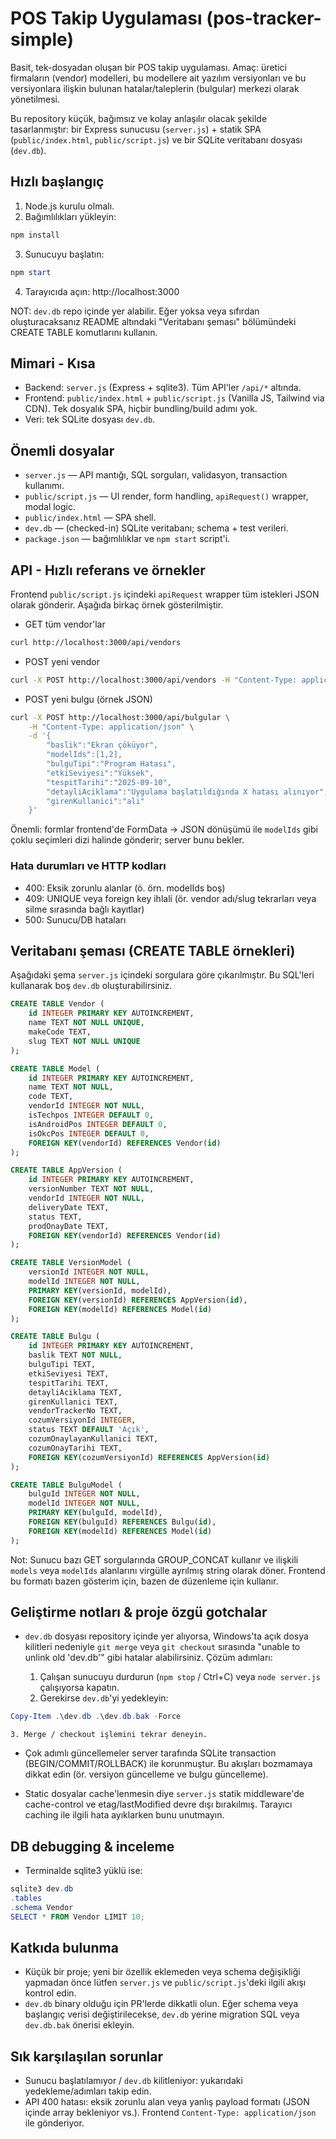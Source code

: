 # POS Takip Uygulaması (pos-tracker-simple)

Basit, tek-dosyadan oluşan bir POS takip uygulaması. Amaç: üretici firmaların (vendor) modelleri, bu modellere ait yazılım versiyonları ve bu versiyonlara ilişkin bulunan hatalar/taleplerin (bulgular) merkezi olarak yönetilmesi.

Bu repository küçük, bağımsız ve kolay anlaşılır olacak şekilde tasarlanmıştır: bir Express sunucusu (`server.js`) + statik SPA (`public/index.html`, `public/script.js`) ve bir SQLite veritabanı dosyası (`dev.db`).

## Hızlı başlangıç

1. Node.js kurulu olmalı.
2. Bağımlılıkları yükleyin:

```powershell
npm install
```

3. Sunucuyu başlatın:

```powershell
npm start
```

4. Tarayıcıda açın: http://localhost:3000

NOT: `dev.db` repo içinde yer alabilir. Eğer yoksa veya sıfırdan oluşturacaksanız README altındaki "Veritabanı şeması" bölümündeki CREATE TABLE komutlarını kullanın.

## Mimari - Kısa

- Backend: `server.js` (Express + sqlite3). Tüm API'ler `/api/*` altında.
- Frontend: `public/index.html` + `public/script.js` (Vanilla JS, Tailwind via CDN). Tek dosyalık SPA, hiçbir bundling/build adımı yok.
- Veri: tek SQLite dosyası `dev.db`.

## Önemli dosyalar

- `server.js` — API mantığı, SQL sorguları, validasyon, transaction kullanımı.
- `public/script.js` — UI render, form handling, `apiRequest()` wrapper, modal logic.
- `public/index.html` — SPA shell.
- `dev.db` — (checked-in) SQLite veritabanı; schema + test verileri.
- `package.json` — bağımlılıklar ve `npm start` script'i.

## API - Hızlı referans ve örnekler

Frontend `public/script.js` içindeki `apiRequest` wrapper tüm istekleri JSON olarak gönderir. Aşağıda birkaç örnek gösterilmiştir.

- GET tüm vendor'lar

```bash
curl http://localhost:3000/api/vendors
```

- POST yeni vendor

```bash
curl -X POST http://localhost:3000/api/vendors -H "Content-Type: application/json" -d '{"name":"Firma A","makeCode":"FA"}'
```

- POST yeni bulgu (örnek JSON)

```bash
curl -X POST http://localhost:3000/api/bulgular \
    -H "Content-Type: application/json" \
    -d '{
        "baslik":"Ekran çöküyor",
        "modelIds":[1,2],
        "bulguTipi":"Program Hatası",
        "etkiSeviyesi":"Yüksek",
        "tespitTarihi":"2025-09-10",
        "detayliAciklama":"Uygulama başlatıldığında X hatası alınıyor",
        "girenKullanici":"ali"
    }'
```

Önemli: formlar frontend'de FormData -> JSON dönüşümü ile `modelIds` gibi çoklu seçimleri dizi halinde gönderir; server bunu bekler.

### Hata durumları ve HTTP kodları

- 400: Eksik zorunlu alanlar (ö. örn. modelIds boş)
- 409: UNIQUE veya foreign key ihlali (ör. vendor adı/slug tekrarları veya silme sırasında bağlı kayıtlar)
- 500: Sunucu/DB hataları

## Veritabanı şeması (CREATE TABLE örnekleri)

Aşağıdaki şema `server.js` içindeki sorgulara göre çıkarılmıştır. Bu SQL'leri kullanarak boş `dev.db` oluşturabilirsiniz.

```sql
CREATE TABLE Vendor (
    id INTEGER PRIMARY KEY AUTOINCREMENT,
    name TEXT NOT NULL UNIQUE,
    makeCode TEXT,
    slug TEXT NOT NULL UNIQUE
);

CREATE TABLE Model (
    id INTEGER PRIMARY KEY AUTOINCREMENT,
    name TEXT NOT NULL,
    code TEXT,
    vendorId INTEGER NOT NULL,
    isTechpos INTEGER DEFAULT 0,
    isAndroidPos INTEGER DEFAULT 0,
    isOkcPos INTEGER DEFAULT 0,
    FOREIGN KEY(vendorId) REFERENCES Vendor(id)
);

CREATE TABLE AppVersion (
    id INTEGER PRIMARY KEY AUTOINCREMENT,
    versionNumber TEXT NOT NULL,
    vendorId INTEGER NOT NULL,
    deliveryDate TEXT,
    status TEXT,
    prodOnayDate TEXT,
    FOREIGN KEY(vendorId) REFERENCES Vendor(id)
);

CREATE TABLE VersionModel (
    versionId INTEGER NOT NULL,
    modelId INTEGER NOT NULL,
    PRIMARY KEY(versionId, modelId),
    FOREIGN KEY(versionId) REFERENCES AppVersion(id),
    FOREIGN KEY(modelId) REFERENCES Model(id)
);

CREATE TABLE Bulgu (
    id INTEGER PRIMARY KEY AUTOINCREMENT,
    baslik TEXT NOT NULL,
    bulguTipi TEXT,
    etkiSeviyesi TEXT,
    tespitTarihi TEXT,
    detayliAciklama TEXT,
    girenKullanici TEXT,
    vendorTrackerNo TEXT,
    cozumVersiyonId INTEGER,
    status TEXT DEFAULT 'Açık',
    cozumOnaylayanKullanici TEXT,
    cozumOnayTarihi TEXT,
    FOREIGN KEY(cozumVersiyonId) REFERENCES AppVersion(id)
);

CREATE TABLE BulguModel (
    bulguId INTEGER NOT NULL,
    modelId INTEGER NOT NULL,
    PRIMARY KEY(bulguId, modelId),
    FOREIGN KEY(bulguId) REFERENCES Bulgu(id),
    FOREIGN KEY(modelId) REFERENCES Model(id)
);
```

Not: Sunucu bazı GET sorgularında GROUP_CONCAT kullanır ve ilişkili `models` veya `modelIds` alanlarını virgülle ayrılmış string olarak döner. Frontend bu formatı bazen gösterim için, bazen de düzenleme için kullanır.

## Geliştirme notları & proje özgü gotchalar

- `dev.db` dosyası repository içinde yer alıyorsa, Windows'ta açık dosya kilitleri nedeniyle `git merge` veya `git checkout` sırasında "unable to unlink old 'dev.db'" gibi hatalar alabilirsiniz. Çözüm adımları:

    1. Çalışan sunucuyu durdurun (`npm stop` / Ctrl+C) veya `node server.js` çalışıyorsa kapatın.
    2. Gerekirse `dev.db`'yi yedekleyin:

```powershell
Copy-Item .\dev.db .\dev.db.bak -Force
```

    3. Merge / checkout işlemini tekrar deneyin.

- Çok adımlı güncellemeler server tarafında SQLite transaction (BEGIN/COMMIT/ROLLBACK) ile korunmuştur. Bu akışları bozmamaya dikkat edin (ör. versiyon güncelleme ve bulgu güncelleme).

- Static dosyalar cache'lenmesin diye `server.js` statik middleware'de cache-control ve etag/lastModified devre dışı bırakılmış. Tarayıcı caching ile ilgili hata ayıklarken bunu unutmayın.

## DB debugging & inceleme

- Terminalde sqlite3 yüklü ise:

```powershell
sqlite3 dev.db
.tables
.schema Vendor
SELECT * FROM Vendor LIMIT 10;
```

## Katkıda bulunma

- Küçük bir proje; yeni bir özellik eklemeden veya schema değişikliği yapmadan önce lütfen `server.js` ve `public/script.js`'deki ilgili akışı kontrol edin.
- `dev.db` binary olduğu için PR'lerde dikkatli olun. Eğer schema veya başlangıç verisi değiştirilecekse, `dev.db` yerine migration SQL veya `dev.db.bak` önerisi ekleyin.

## Sık karşılaşılan sorunlar

- Sunucu başlatılamıyor / `dev.db` kilitleniyor: yukarıdaki yedekleme/adımları takip edin.
- API 400 hatası: eksik zorunlu alan veya yanlış payload formatı (JSON içinde array bekleniyor vs.). Frontend `Content-Type: application/json` ile gönderiyor.